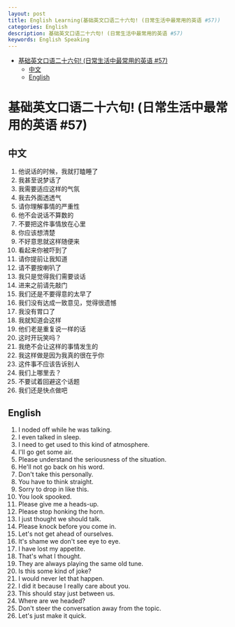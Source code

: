 ```yaml
---
layout: post
title: English Learning(基础英文口语二十六句! (日常生活中最常用的英语 #57))
categories: English
description: 基础英文口语二十六句! (日常生活中最常用的英语 #57)
keywords: English Speaking
---
```


<!-- START doctoc generated TOC please keep comment here to allow auto update -->
<!-- DON'T EDIT THIS SECTION, INSTEAD RE-RUN doctoc TO UPDATE -->


- [基础英文口语二十六句! (日常生活中最常用的英语 #57)](#%E5%9F%BA%E7%A1%80%E8%8B%B1%E6%96%87%E5%8F%A3%E8%AF%AD%E4%BA%8C%E5%8D%81%E5%85%AD%E5%8F%A5-%E6%97%A5%E5%B8%B8%E7%94%9F%E6%B4%BB%E4%B8%AD%E6%9C%80%E5%B8%B8%E7%94%A8%E7%9A%84%E8%8B%B1%E8%AF%AD-57)
  - [中文](#%E4%B8%AD%E6%96%87)
  - [English](#english)

<!-- END doctoc generated TOC please keep comment here to allow auto update -->

# 基础英文口语二十六句! (日常生活中最常用的英语 #57)

## 中文

1. 他说话的时候，我就打瞌睡了
2. 我甚至说梦话了
3. 我需要适应这样的气氛
4. 我去外面透透气
5. 请你理解事情的严重性
6. 他不会说话不算数的
7. 不要把这件事情放在心里
8. 你应该想清楚
9. 不好意思就这样随便来
10. 看起来你被吓到了
11. 请你提前让我知道
12. 请不要按喇叭了
13. 我只是觉得我们需要谈话
14. 进来之前请先敲门
15. 我们还是不要得意的太早了
16. 我们没有达成一致意见，觉得很遗憾
17. 我没有胃口了
18. 我就知道会这样
19. 他们老是重复说一样的话
20. 这时开玩笑吗？
21. 我绝不会让这样的事情发生的
22. 我这样做是因为我真的很在乎你
23. 这件事不应该告诉别人
24. 我们上哪里去？
25. 不要试着回避这个话题
26. 我们还是快点做吧

## English

1. I noded off while he was talking.
2. I even talked in sleep.
3. I need to get used to this kind of atmosphere.
4. I'll go get some air.
5. Please understand the seriousness of the situation.
6. He'll not go back on his word.
7. Don't take this personally.
8. You have to think straight.
9. Sorry to drop in like this.
10. You look spooked.
11. Please give me a heads-up.
12. Please stop honking the horn.
13. I just thought we should talk.
14. Please knock before you come in.
15. Let's not get ahead of ourselves.
16. It's shame we don't see eye to eye.
17. I have lost my appetite.
18. That's what I thought.
19. They are always playing the same old tune.
20. Is this some kind of joke?
21. I would never let that happen.
22. I did it because I really care about you.
23. This should stay just between us.
24. Where are we headed?
25. Don't steer the conversation away from the topic.
26. Let's just make it quick.
